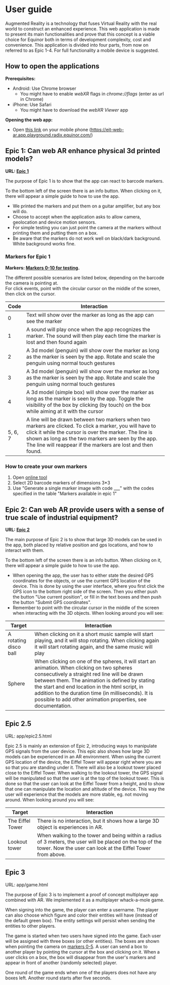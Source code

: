 # User guide

Augmented Reality is a technology that fuses Virtual Reality with the real world to construct an enhanced experience. This web application is made to present its main functionalities and prove that this concept is a viable choice for Equinor both in terms of development complexity, cost and convenience. This application is divided into four parts, from now on referred to as Epic 1-4. For full functionality a mobile device is suggested.

## How to open the applications

**Prerequisites:**

- Android: Use Chrome browser
  - You might have to enable _webXR_ flags in _chrome://flags_ (enter as url in Chrome)
- iPhone: Use Safari
  - You might have to download the _webXR Viewer_ app

**Opening the web app:**

- Open [this link](https://eit-web-ar.app.playground.radix.equinor.com/) on your mobile phone (https://eit-web-ar.app.playground.radix.equinor.com/) 

## Epic 1: Can web AR enhance physical 3d printed models?

**URL: [Epic 1](https://eit-web-ar.app.playground.radix.equinor.com/epic1.html)**

The purpose of Epic 1 is to show that the app can react to barcode markers.  

To the bottom left of the screen there is an info button. When clicking on it, there will appear a simple guide to how to use the app.

- We printed the markers and put them on a guitar amplifier, but any box will do. 
- Choose to accept when the application asks to allow camera, geolocation and device motion sensors.
- For simple testing you can just point the camera at the markers without printing them and putting them on a box. 
- Be aware that the markers do not work well on black/dark background. White background works fine. 

### Markers for Epic 1
 **Markers: [Markers 0-10 for testing](markers0-10.png).**

The different possible scenarios are listed below, depending on the barcode the camera is pointing at.  
For click events, point with the circular cursor on the middle of the screen, then click on the cursor.

| Code | Interaction |
| ---- | ------ |
| 0 | Text will show over the marker as long as the app can see the marker |
| 1 | A sound will play once when the app recognizes the marker. The sound will then play each time the marker is lost and then found again |
| 2 | A 3d model (penguin) will show over the marker as long as the marker is seen by the app. Rotate and scale the penguin using normal touch gestures |
| 3 | A 3d model (penguin) will show over the marker as long as the marker is seen by the app. Rotate and scale the penguin using normal touch gestures |
| 4 | A 3d model (simple box) will show over the marker as long as the marker is seen by the app. Toggle the visibility of the box by clicking (by touch) on the box while aiming at it with the cursor |
| 5, 6, 7 | A line will be drawn between two markers when two markers are clicked. To click a marker, you will have to click it while the cursor is over the marker. The line is shown as long as the two markers are seen by the app. The line will reappear if the markers are lost and then found. |

### How to create your own markers
1. Open [online tool](https://au.gmented.com/app/marker/marker.php)
1. Select 2D barcode markers of dimensions 3*3
1. Use "Generate a single marker image with code ___" with the codes specified in the table "Markers available in epic 1"


## Epic 2: Can web AR provide users with a sense of true scale of industrial equipment?
**URL: [Epic 2](https://eit-web-ar.app.playground.radix.equinor.com/epic2.html)**

The main purpose of Epic 2 is to show that large 3D models can be used in the app, both placed by relative position and gps locations, and how to interact with them. 

To the bottom left of the screen there is an info button. When clicking on it, there will appear a simple guide to how to use the app.

- When opening the app, the user has to either state the desired GPS coordinates for the objects, or use the current GPS location of the device. This is done by using the user interface, where you first click the GPS icon to the bottom right side of the screen. Then you either push the button "Use current position", or fill in the text boxes and then push the button "Submit GPS coordinates". 
- Remember to point with the circular cursor in the middle of the screen when interacting with the 3D objects. When looking around you will see:

| Target | Interaction |
| ------ | ----------- |
| A rotating disco ball | When clicking on it a short music sample will start playing, and it will stop rotating. When clicking again it will start rotating again, and the same music will play |
| Sphere | When clicking on one of the spheres, it will start an animation. When clicking on two spheres consecutively a straight red line will be drawn between them. The animation is defined by stating the start and end location in the html script, in addition to the duration time (in milliseconds). It is possible to add other animation properties, see documentation. |


## Epic 2.5

URL: app/epic2.5.html

Epic 2.5 is mainly an extension of Epic 2, introducing ways to manipulate GPS signals from the user device. This epic also shows how large 3D models can be experienced in an AR environment. When using the current GPS location of the device, the Eiffel Tower will appear right where you are so that you are standing under it. There will also be a lookout tower placed close to the Eiffel Tower. When walking to the lookout tower, the GPS signal will be manipulated so that the user is at the top of the lookout tower. This is done so that the user can look at the Eiffel Tower from a height, and to show that one can manipulate the location and altitude of the device. This way the user will experience that the models are more stable, eg. not moving around. When looking around you will see:

| Target | Interaction |
| ------ | ----------- |
| The Eiffel Tower | There is no interaction, but it shows how a large 3D object is experiences in AR. |
| Lookout tower | When walking to the tower and being within a radius of 3 meters, the user will be placed on the top of the tower. Now the user can look at the Eiffel Tower from above. |


## Epic 3

URL: app/game.html

The purpose of Epic 3 is to implement a proof of concept multiplayer app combined with AR. We implemented it as a multiplayer whack-a-mole game.

When signing into the game, the player can enter a username. The player can also choose which figure and color their entities will have (instead of the default green box). The entity settings will persist when sending the entities to other players.


The game is started when two users have signed into the game. Each user will be assigned with three boxes (or other entities). The boxes are shown when pointing the camera on [markers 0-5](markers0-5.png). A user can send a box to another player by pointing the cursor at the box and clicking on it. When a user clicks on a box, the box will disappear from the user's markers and appear in front of another (randomly selected) player.

One round of the game ends when one of the players does not have any boxes left. Another round starts after five seconds.